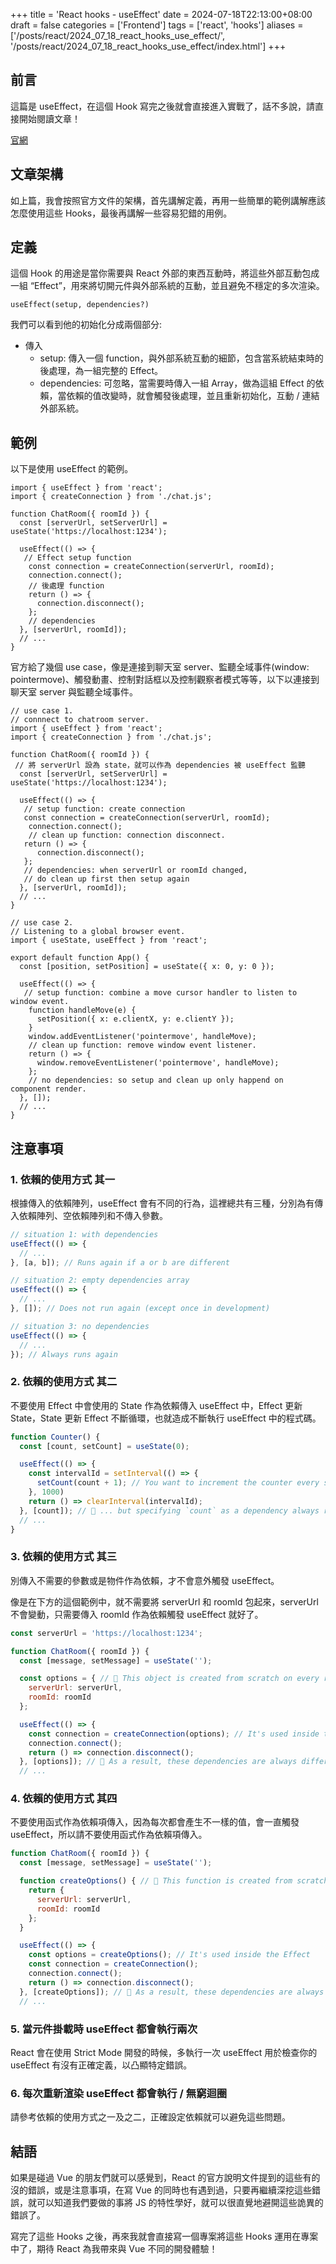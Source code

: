 +++
title = 'React hooks - useEffect'
date = 2024-07-18T22:13:00+08:00
draft = false
categories = ['Frontend']
tags = ['react', 'hooks']
aliases = ['/posts/react/2024_07_18_react_hooks_use_effect/', '/posts/react/2024_07_18_react_hooks_use_effect/index.html']
+++
## 前言

這篇是 useEffect，在這個 Hook 寫完之後就會直接進入實戰了，話不多說，請直接開始閱讀文章！

[官網](https://react.dev/reference/react/useEffect)

## 文章架構

如上篇，我會按照官方文件的架構，首先講解定義，再用一些簡單的範例講解應該怎麼使用這些 Hooks，最後再講解一些容易犯錯的用例。

## 定義

這個 Hook 的用途是當你需要與 React 外部的東西互動時，將這些外部互動包成一組 “Effect”，用來將切開元件與外部系統的互動，並且避免不穩定的多次渲染。

```tsx
useEffect(setup, dependencies?)
```

我們可以看到他的初始化分成兩個部分:

- 傳入
  - setup: 傳入一個 function，與外部系統互動的細節，包含當系統結束時的後處理，為一組完整的 Effect。
  - dependencies: 可忽略，當需要時傳入一組 Array，做為這組 Effect 的依賴，當依賴的值改變時，就會觸發後處理，並且重新初始化，互動 / 連結外部系統。

## 範例

以下是使用 useEffect 的範例。

```tsx
import { useEffect } from 'react';
import { createConnection } from './chat.js';

function ChatRoom({ roomId }) {
  const [serverUrl, setServerUrl] = useState('https://localhost:1234');

  useEffect(() => {
   // Effect setup function
    const connection = createConnection(serverUrl, roomId);
    connection.connect();
    // 後處理 function
    return () => {
      connection.disconnect();
    };
    // dependencies
  }, [serverUrl, roomId]);
  // ...
}
```

官方給了幾個 use case，像是連接到聊天室 server、監聽全域事件(window: pointermove)、觸發動畫、控制對話框以及控制觀察者模式等等，以下以連接到聊天室 server 與監聽全域事件。

```tsx
// use case 1.
// connnect to chatroom server.
import { useEffect } from 'react';
import { createConnection } from './chat.js';

function ChatRoom({ roomId }) {
 // 將 serverUrl 設為 state，就可以作為 dependencies 被 useEffect 監聽
  const [serverUrl, setServerUrl] = useState('https://localhost:1234');
  
  useEffect(() => {
   // setup function: create connection
   const connection = createConnection(serverUrl, roomId);
    connection.connect();
    // clean up function: connection disconnect. 
   return () => {
      connection.disconnect();
   };
   // dependencies: when serverUrl or roomId changed, 
   // do clean up first then setup again
  }, [serverUrl, roomId]);
  // ...
}

// use case 2.
// Listening to a global browser event.
import { useState, useEffect } from 'react';

export default function App() {
  const [position, setPosition] = useState({ x: 0, y: 0 });

  useEffect(() => {
   // setup function: combine a move cursor handler to listen to window event.
    function handleMove(e) {
      setPosition({ x: e.clientX, y: e.clientY });
    }
    window.addEventListener('pointermove', handleMove);
    // clean up function: remove window event listener.
    return () => {
      window.removeEventListener('pointermove', handleMove);
    };
    // no dependencies: so setup and clean up only happend on component render.
  }, []);
  // ...
}
```

## 注意事項

### 1. 依賴的使用方式 其一

根據傳入的依賴陣列，useEffect 會有不同的行為，這裡總共有三種，分別為有傳入依賴陣列、空依賴陣列和不傳入參數。

```jsx
// situation 1: with dependencies
useEffect(() => {
  // ...
}, [a, b]); // Runs again if a or b are different

// situation 2: empty dependencies array
useEffect(() => {
  // ...
}, []); // Does not run again (except once in development)

// situation 3: no dependencies
useEffect(() => {
  // ...
}); // Always runs again
```

### 2. 依賴的使用方式 其二

不要使用 Effect 中會使用的 State 作為依賴傳入 useEffect 中，Effect 更新 State，State 更新 Effect 不斷循環，也就造成不斷執行 useEffect 中的程式碼。

```jsx
function Counter() {
  const [count, setCount] = useState(0);

  useEffect(() => {
    const intervalId = setInterval(() => {
      setCount(count + 1); // You want to increment the counter every second...
    }, 1000)
    return () => clearInterval(intervalId);
  }, [count]); // 🚩 ... but specifying `count` as a dependency always resets the interval.
  // ...
}
```

### 3. 依賴的使用方式 其三

別傳入不需要的參數或是物件作為依賴，才不會意外觸發 useEffect。

像是在下方的這個範例中，就不需要將 serverUrl 和 roomId 包起來，serverUrl 不會變動，只需要傳入 roomId 作為依賴觸發 useEffect 就好了。

```jsx
const serverUrl = 'https://localhost:1234';

function ChatRoom({ roomId }) {
  const [message, setMessage] = useState('');

  const options = { // 🚩 This object is created from scratch on every re-render
    serverUrl: serverUrl,
    roomId: roomId
  };

  useEffect(() => {
    const connection = createConnection(options); // It's used inside the Effect
    connection.connect();
    return () => connection.disconnect();
  }, [options]); // 🚩 As a result, these dependencies are always different on a re-render
  // ...
```

### 4. 依賴的使用方式 其四

不要使用函式作為依賴項傳入，因為每次都會產生不一樣的值，會一直觸發 useEffect，所以請不要使用函式作為依賴項傳入。

```jsx
function ChatRoom({ roomId }) {
  const [message, setMessage] = useState('');

  function createOptions() { // 🚩 This function is created from scratch on every re-render
    return {
      serverUrl: serverUrl,
      roomId: roomId
    };
  }

  useEffect(() => {
    const options = createOptions(); // It's used inside the Effect
    const connection = createConnection();
    connection.connect();
    return () => connection.disconnect();
  }, [createOptions]); // 🚩 As a result, these dependencies are always different on a re-render
  // ...
```

### 5. 當元件掛載時 useEffect 都會執行兩次

React 會在使用 Strict Mode 開發的時候，多執行一次 useEffect 用於檢查你的 useEffect 有沒有正確定義，以凸顯特定錯誤。

### 6. 每次重新渲染 useEffect 都會執行 / 無窮迴圈

請參考依賴的使用方式之一及之二，正確設定依賴就可以避免這些問題。

## 結語

如果是碰過 Vue 的朋友們就可以感覺到，React 的官方說明文件提到的這些有的沒的錯誤，或是注意事項，在寫 Vue 的同時也有遇到過，只要再繼續深挖這些錯誤，就可以知道我們要做的事將 JS 的特性學好，就可以很直覺地避開這些詭異的錯誤了。

寫完了這些 Hooks 之後，再來我就會直接寫一個專案將這些 Hooks 運用在專案中了，期待 React 為我帶來與 Vue 不同的開發體驗！
